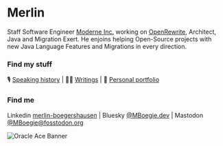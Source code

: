 # Merlin

Staff Software Engineer [Moderne Inc.](https://www.moderne.ai/) working on [OpenRewrite](https://docs.openrewrite.org/), Architect, Java and Migration Exert.
He enjoins helping Open-Source projects with new Java Language Features and Migrations in every direction.

### Find my stuff

🎙️ [Speaking history](https://mboegie.dev/#presenting) | 🧑‍💻 [Writings](https://mboegie.dev/#writing) | 📂 [Personal portfolio](https://mboegie.dev/)

### Find me

Linkedin [merlin-boegershausen](https://www.linkedin.com/in/merlin-boegershausen/) | Bluesky [@MBoegie.dev](https://bsky.app/profile/mboegie.dev) | Mastodon [@MBoegie@fosstodon.org](https://fosstodon.org/@MBoegie)

![Oracle Ace Banner](linked_associate_light_1920%20×%201080.png)
